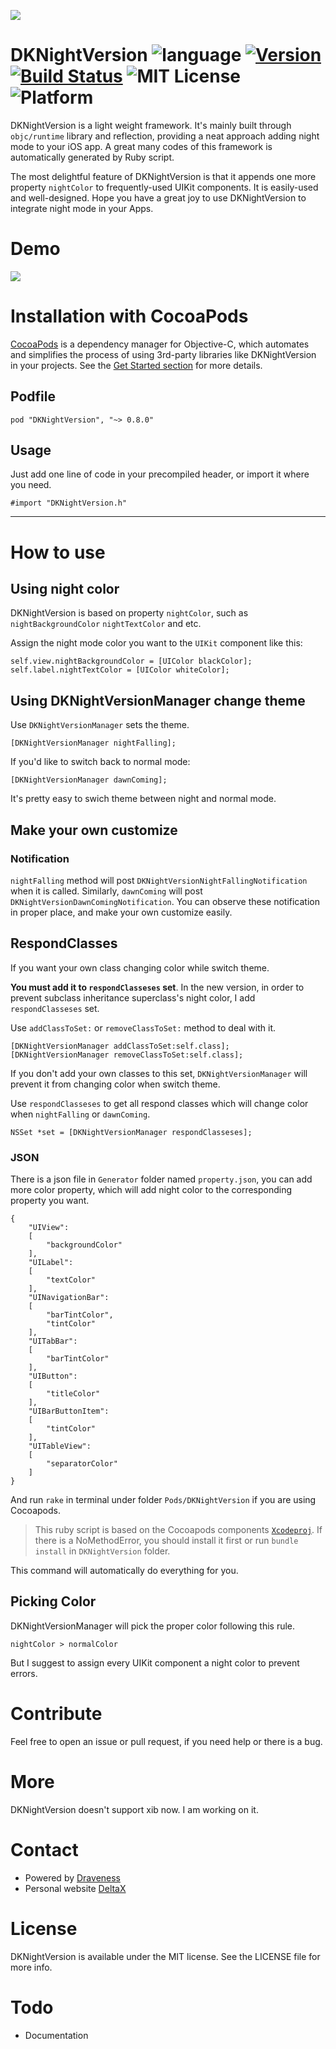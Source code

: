 ![](./images/Banner.png)

# DKNightVersion  ![language](https://img.shields.io/badge/Langauge-%20Objective--C%20-orange.svg) [![Version](http://img.shields.io/cocoapods/v/DKNightVersion.svg?style=flat)](http://cocoadocs.org/docsets/DKNightVersion) [![Build Status](https://travis-ci.org/Draveness/DKNightVersion.png)](https://travis-ci.org/Draveness/DKNightVersion) ![MIT License](https://img.shields.io/github/license/mashape/apistatus.svg) ![Platform](https://img.shields.io/badge/platform-%20iOS%20-lightgrey.svg) 

DKNightVersion is a light weight framework. It's mainly built through `objc/runtime` library and reflection, providing a neat approach  adding night mode to your iOS app. A great many codes of this framework is automatically generated by Ruby script.

The most delightful feature of DKNightVersion is that it appends one more property `nightColor` to frequently-used UIKit components. It is easily-used and well-designed. Hope you have a great joy to use DKNightVersion to integrate night mode in your Apps.

# Demo

![](./images/DKNightVersion.gif)

# Installation with CocoaPods

[CocoaPods](https://cocoapods.org/) is a dependency manager for Objective-C, which automates and simplifies the process of using 3rd-party libraries like DKNightVersion in your projects. See the [Get Started section](https://cocoapods.org/#get_started) for more details.

## Podfile

```
pod "DKNightVersion", "~> 0.8.0"
```

## Usage

Just add one line of code in your precompiled header, or import it where you need.

```
#import "DKNightVersion.h"
```

----

# How to use

## Using night color

DKNightVersion is based on property `nightColor`, such as `nightBackgroundColor` `nightTextColor` and etc.

Assign the night mode color you want to the `UIKit` component like this:

```
self.view.nightBackgroundColor = [UIColor blackColor];
self.label.nightTextColor = [UIColor whiteColor];
```

## Using DKNightVersionManager change theme

Use `DKNightVersionManager` sets the theme.

```
[DKNightVersionManager nightFalling];
```

If you'd like to switch back to normal mode:

```
[DKNightVersionManager dawnComing];
```

It's pretty easy to swich theme between night and normal mode.

## Make your own customize

### Notification

`nightFalling` method will post `DKNightVersionNightFallingNotification` when it is called. Similarly, `dawnComing` will post `DKNightVersionDawnComingNotification`. You can observe these notification in proper place, and make your own customize easily.

## RespondClasses

If you want your own class changing color while switch theme.

**You must add it to `respondClasseses` set**. In the new version, in order to prevent subclass inheritance superclass's night color, I add `respondClasseses` set.

Use `addClassToSet:` or `removeClassToSet:` method to deal with it.

```
[DKNightVersionManager addClassToSet:self.class];
[DKNightVersionManager removeClassToSet:self.class];
```

If you don't add your own classes to this set, `DKNightVersionManager` will prevent it from changing color when switch theme.

Use `respondClasseses` to get all respond classes which will change color when `nightFalling` or `dawnComing`.

```
NSSet *set = [DKNightVersionManager respondClasseses];
```

### JSON

There is a json file in `Generator` folder named `property.json`, you can add more color property, which will add night color to the corresponding property you want.

```
{
    "UIView": 
    [
        "backgroundColor"
    ],
    "UILabel":
    [ 
        "textColor"
    ],
    "UINavigationBar":
    [ 
        "barTintColor",
        "tintColor"
    ],
    "UITabBar":
    [ 
        "barTintColor"
    ],
    "UIButton":
    [ 
        "titleColor"
    ],
    "UIBarButtonItem":
    [ 
        "tintColor"
    ],
    "UITableView":
    [ 
        "separatorColor"
    ]
}
```

And run `rake` in terminal under folder `Pods/DKNightVersion` if you are using Cocoapods.

> This ruby script is based on the Cocoapods components [`Xcodeproj`](https://github.com/CocoaPods/Xcodeproj). If there is a  NoMethodError, you should install it first or run `bundle install` in `DKNightVersion` folder.

This command will automatically do everything for you.

## Picking Color

DKNightVersionManager will pick the proper color following this rule.

```
nightColor > normalColor
```

But I suggest to assign every UIKit component a night color to prevent errors.

# Contribute

Feel free to open an issue or pull request, if you need help or there is a bug.

# More

DKNightVersion doesn't support xib now. I am working on it.

# Contact

- Powered by [Draveness](http://github.com/draveness)
- Personal website [DeltaX](http://deltax.me)

# License

DKNightVersion is available under the MIT license. See the LICENSE file for more info.

# Todo

- Documentation
